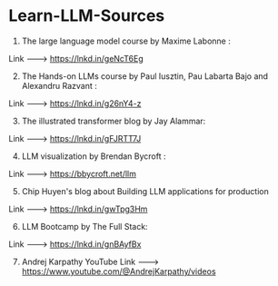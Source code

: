 # Learn-LLM-Sources

1. The large language model course by Maxime Labonne : 

  Link ---> https://lnkd.in/geNcT6Eg

2. The Hands-on LLMs course by Paul Iusztin, Pau Labarta Bajo and Alexandru Razvant : 

  Link ---> https://lnkd.in/g26nY4-z

3. The illustrated transformer blog by Jay Alammar: 

  Link ---> https://lnkd.in/gFJRTT7J

4. LLM visualization by Brendan Bycroft :

  Link ---> https://bbycroft.net/llm

5. Chip Huyen's blog about Building LLM applications for production

  Link ---> https://lnkd.in/gwTpg3Hm

6. LLM Bootcamp by The Full Stack:

  Link ---> https://lnkd.in/gnBAyfBx

7. Andrej Karpathy YouTube
  Link ---> https://www.youtube.com/@AndrejKarpathy/videos

